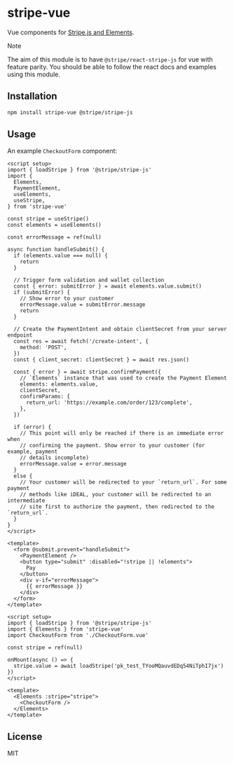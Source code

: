 # stripe-vue

Vue components for [Stripe.js and Elements](https://stripe.com/docs/stripe-js).

> [!NOTE]
> The aim of this module is to have `@stripe/react-stripe-js` for vue with feature parity. You should be able to follow the react docs and examples using this module.

## Installation

```bash
npm install stripe-vue @stripe/stripe-js
```

## Usage

An example `CheckoutForm` component:

```vue
<script setup>
import { loadStripe } from '@stripe/stripe-js'
import {
  Elements,
  PaymentElement,
  useElements,
  useStripe,
} from 'stripe-vue'

const stripe = useStripe()
const elements = useElements()

const errorMessage = ref(null)

async function handleSubmit() {
  if (elements.value === null) {
    return
  }

  // Trigger form validation and wallet collection
  const { error: submitError } = await elements.value.submit()
  if (submitError) {
    // Show error to your customer
    errorMessage.value = submitError.message
    return
  }

  // Create the PaymentIntent and obtain clientSecret from your server endpoint
  const res = await fetch('/create-intent', {
    method: 'POST',
  })
  const { client_secret: clientSecret } = await res.json()

  const { error } = await stripe.confirmPayment({
    // `Elements` instance that was used to create the Payment Element
    elements: elements.value,
    clientSecret,
    confirmParams: {
      return_url: 'https://example.com/order/123/complete',
    },
  })

  if (error) {
    // This point will only be reached if there is an immediate error when
    // confirming the payment. Show error to your customer (for example, payment
    // details incomplete)
    errorMessage.value = error.message
  }
  else {
    // Your customer will be redirected to your `return_url`. For some payment
    // methods like iDEAL, your customer will be redirected to an intermediate
    // site first to authorize the payment, then redirected to the `return_url`.
  }
}
</script>

<template>
  <form @submit.prevent="handleSubmit">
    <PaymentElement />
    <button type="submit" :disabled="!stripe || !elements">
      Pay
    </button>
    <div v-if="errorMessage">
      {{ errorMessage }}
    </div>
  </form>
</template>
```

```vue
<script setup>
import { loadStripe } from '@stripe/stripe-js'
import { Elements } from 'stripe-vue'
import CheckoutForm from './CheckoutForm.vue'

const stripe = ref(null)

onMount(async () => {
  stripe.value = await loadStripe('pk_test_TYooMQauvdEDq54NiTphI7jx')
})
</script>

<template>
  <Elements :stripe="stripe">
    <CheckoutForm />
  </Elements>
</template>
```

## License

MIT
